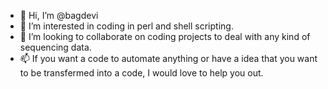 - 👋 Hi, I’m @bagdevi
- 👀 I’m interested in coding in perl and shell scripting.
- 💞️ I’m looking to collaborate on coding projects to deal with any kind of sequencing data.
- 📫 If you want a code to automate anything or have a idea that you want to be transfermed into a code, I would love to help you out.

<!---
bagdevi/bagdevi is a ✨ special ✨ repository because its `README.md` (this file) appears on your GitHub profile.
You can click the Preview link to take a look at your changes.
--->
